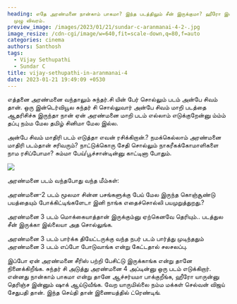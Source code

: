 ```yaml
---
heading: எதே அரண்மனை நான்காம் பாகமா? இந்த படத்திலும் சீன் இருக்குமா? ஹீரோ இவரா.
  முழு விவரம்.
preview_image: /images/2023/01/21/sundar-c-aranmanai-4-2-.jpg
image_resize: /cdn-cgi/image/w=640,fit=scale-down,q=80,f=auto
categories: cinema
authors: Santhosh
tags:
  - Vijay Sethupathi
  - Sundar C
title: vijay-sethupathi-in-aranmanai-4
date: 2023-01-21 19:49:09 +0530
---
```

எத்தனை அரண்மனை வந்தாலும் சுந்தர்.சி யின் பேர் சொல்லும் படம் அன்பே சிவம் தான். ஒரு இன்டெர்வியூல சுந்தர் சி சொல்லுவார் அன்பே சிவம் மாறி படத்தை ஆதரிசிச்சு இருந்தா நான் ஏன் அரண்மனை மாறி படம் எல்லாம் எடுக்குறேன்னு ம்ம்ம் தப்பு நம்ம மேல தமிழ் சினிமா மேல இல்ல. 

அன்பே சிவம் மாதிரி படம் எடுத்தா எவன் ரசிக்கிறான்.? நமக்கெல்லாம் அரண்மனை மாதிரி படம்தான் சரிவரும்? நாட்டுக்கொரு சேதி சொல்லும் நாகரீகக்கோமாளிகளை நாம ரசிப்போமா?  சும்மா பேய்/பூச்சான்டின்னு காட்டினா போதும். 

![](/images/2023/01/21/sundar-c-aranmanai-4-1-.jpg)

அரண்மனை படம் வந்தபோது வந்த மீம்கள்: 

அரண்மனை-2 படம் மூலமா சின்ன பசங்களுக்கு பேய் மேல இருந்த கொஞ்சூண்டு பயத்தையும் போக்கிட்டிங்களேடா இனி நாங்க எதைச்சொல்லி பயமுறுத்துறது.?

அரண்மனை 3 படம் மொக்கையாத்தான் இருக்கும்னு ஏற்கெனவே தெரியும்.. படத்துல சீன் இருக்கா இல்லையா அத சொல்லுங்க.

அரண்மனை 3 படம் பார்க்க தியேட்டருக்கு வந்த நபர் படம் பார்த்து முடிந்ததும் அரண்மனை 3 படம் எப்போ போடுவாங்க என்று கேட்டதால் சலசலப்பு.

இப்போ ஏன் அரண்மனை சீரிஸ் பற்றி பேசிட்டு இருக்காங்க என்று தானே நினைக்கிறீங்க. சுந்தர் சி அடுத்து அரண்மனை 4 அப்டின்னு ஒரு படம் எடுக்கிறார். என்னது நான்காம் பாகமா என்று தானே ஆச்சர்யமா பாக்குறீங்க, ஹீரோ யாருன்னு தெரிஞ்ச இன்னும் ஷாக் ஆய்டுவீங்க. வேற யாருமில்லை நம்ம மக்கள் செல்வன் விஜய் சேதுபதி தான். இந்த செய்தி தான் இணையத்தில் ட்ரெண்டிங்.